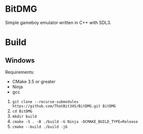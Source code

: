 # BitDMG
Simple gameboy emulator written in C++ with SDL3.

# Build
## Windows
Requirements:
- CMake 3.5 or greater
- Ninja
- gcc

1. `git clone --recurse-submodules https://github.com/ThatBit345/BitDMG.git BitDMG`
2. `cd BitDMG`
3. `mkdir build`
4. `cmake -S . -B ./build -G Ninja -DCMAKE_BUILD_TYPE=Release`
5. `cmake --build ./build -j6`
